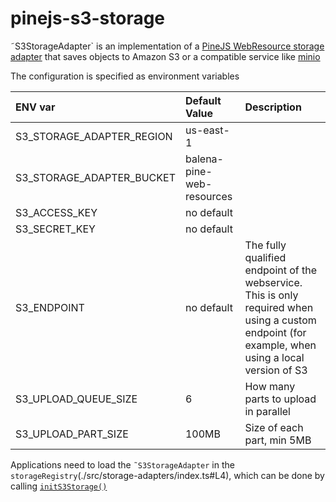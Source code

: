 # pinejs-s3-storage

˜S3StorageAdapter` is an implementation of a [PineJS WebResource storage adapter](https://github.com/balena-io-modules/sbvr-types/blob/master/src/storage-adapters/storage-adapter.ts#L7) that saves objects to Amazon S3 or a compatible service like [minio](https://github.com/minio/minio)

The configuration is specified as environment variables

|ENV var|Default Value  |Description
:---|:---|:---
|S3_STORAGE_ADAPTER_REGION | us-east-1                 | |
|S3_STORAGE_ADAPTER_BUCKET | balena-pine-web-resources | |
|S3_ACCESS_KEY | no default | |
|S3_SECRET_KEY | no default | |
|S3_ENDPOINT | no default| The fully qualified endpoint of the webservice. This is only required when using a custom endpoint (for example, when using a local version of S3|
|S3_UPLOAD_QUEUE_SIZE| 6 | How many parts to upload in parallel |
|S3_UPLOAD_PART_SIZE| 100MB | Size of each part, min 5MB|


Applications need to load the `˜S3StorageAdapter` in the `storageRegistry`(./src/storage-adapters/index.ts#L4), which can be done by calling [`initS3Storage()`](./src/index.ts#L5)

